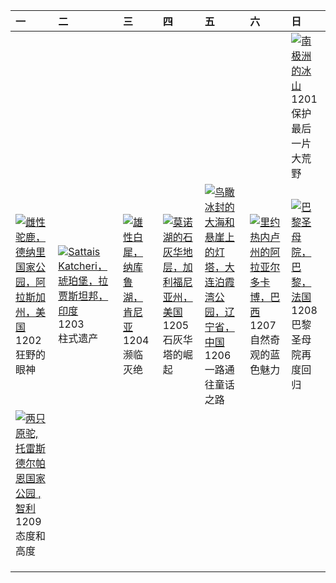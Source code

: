 | 一                                                                                                                                                                                              | 二                                                                                                                                                                                               | 三                                                                                                                                                                                 | 四                                                                                                                                                                                    | 五                                                                                                                                                                                                             | 六                                                                                                                                                                                              | 日                                                                                                                                                                                                  |
|:-----------------------------------------------------------------------------------------------------------------------------------------------------------------------------------------------|:------------------------------------------------------------------------------------------------------------------------------------------------------------------------------------------------|:----------------------------------------------------------------------------------------------------------------------------------------------------------------------------------|:-------------------------------------------------------------------------------------------------------------------------------------------------------------------------------------|:--------------------------------------------------------------------------------------------------------------------------------------------------------------------------------------------------------------|:-----------------------------------------------------------------------------------------------------------------------------------------------------------------------------------------------|:---------------------------------------------------------------------------------------------------------------------------------------------------------------------------------------------------|
|                                                                                                                                                                                                |                                                                                                                                                                                                 |                                                                                                                                                                                   |                                                                                                                                                                                      |                                                                                                                                                                                                               |                                                                                                                                                                                                | [![](https://www.bing.com/th?id=OHR.IcebergsAntarctica_ZH-CN2942178295_320x240.jpg '南极洲的冰山')](https://www.bing.com/th?id=OHR.IcebergsAntarctica_ZH-CN2942178295_UHD.jpg)<br>1201<br>保护最后一片大荒野      |
| [![](https://www.bing.com/th?id=OHR.SnowMoose_ZH-CN3364979952_320x240.jpg '雌性驼鹿，德纳里国家公园，阿拉斯加州，美国')](https://www.bing.com/th?id=OHR.SnowMoose_ZH-CN3364979952_UHD.jpg)<br>1202<br>狂野的眼神         | [![](https://www.bing.com/th?id=OHR.JaipurFort_ZH-CN3891828158_320x240.jpg 'Sattais Katcheri，琥珀堡，拉贾斯坦邦，印度')](https://www.bing.com/th?id=OHR.JaipurFort_ZH-CN3891828158_UHD.jpg)<br>1203<br>柱式遗产 | [![](https://www.bing.com/th?id=OHR.RhinosKenya_ZH-CN4422118541_320x240.jpg '雄性白犀，纳库鲁湖，肯尼亚')](https://www.bing.com/th?id=OHR.RhinosKenya_ZH-CN4422118541_UHD.jpg)<br>1204<br>濒临灭绝 | [![](https://www.bing.com/th?id=OHR.MonoTufa_ZH-CN4998806540_320x240.jpg '莫诺湖的石灰华地层，加利福尼亚州，美国')](https://www.bing.com/th?id=OHR.MonoTufa_ZH-CN4998806540_UHD.jpg)<br>1205<br>石灰华塔的崛起 | [![](https://www.bing.com/th?id=OHR.GreaterSnow2024_ZH-CN5929129591_320x240.jpg '鸟瞰冰封的大海和悬崖上的灯塔，大连泊霞湾公园，辽宁省，中国')](https://www.bing.com/th?id=OHR.GreaterSnow2024_ZH-CN5929129591_UHD.jpg)<br>1206<br>一路通往童话之路 | [![](https://www.bing.com/th?id=OHR.ArraialdoCabo_ZH-CN6202620711_320x240.jpg '里约热内卢州的阿拉亚尔多卡博，巴西')](https://www.bing.com/th?id=OHR.ArraialdoCabo_ZH-CN6202620711_UHD.jpg)<br>1207<br>自然奇观的蓝色魅力 | [![](https://www.bing.com/th?id=OHR.ReopeningNotreDame_ZH-CN6512133762_320x240.jpg '巴黎圣母院，巴黎，法国')](https://www.bing.com/th?id=OHR.ReopeningNotreDame_ZH-CN6512133762_UHD.jpg)<br>1208<br>巴黎圣母院再度回归 |
| [![](https://www.bing.com/th?id=OHR.GuanacosChile_ZH-CN7011761081_320x240.jpg '两只原驼,托雷斯德尔帕恩国家公园 , 智利')](https://www.bing.com/th?id=OHR.GuanacosChile_ZH-CN7011761081_UHD.jpg)<br>1209<br>态度和高度 |                                                                                                                                                                                                 |                                                                                                                                                                                   |                                                                                                                                                                                      |                                                                                                                                                                                                               |                                                                                                                                                                                                |                                                                                                                                                                                                    |
|                                                                                                                                                                                                |                                                                                                                                                                                                 |                                                                                                                                                                                   |                                                                                                                                                                                      |                                                                                                                                                                                                               |                                                                                                                                                                                                |                                                                                                                                                                                                    |
|                                                                                                                                                                                                |                                                                                                                                                                                                 |                                                                                                                                                                                   |                                                                                                                                                                                      |                                                                                                                                                                                                               |                                                                                                                                                                                                |                                                                                                                                                                                                    |
|                                                                                                                                                                                                |                                                                                                                                                                                                 |                                                                                                                                                                                   |                                                                                                                                                                                      |                                                                                                                                                                                                               |                                                                                                                                                                                                |                                                                                                                                                                                                    |